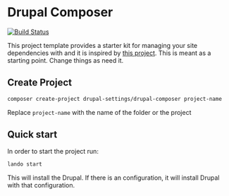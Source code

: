 # Drupal Composer

[![Build Status][build-status-master]][build-url]

This project template provides a starter kit for managing your site dependencies
with and it is inspired by [this project][drupal-composer]. This is meant as a
starting point. Change things as need it.

## Create Project
```bash
composer create-project drupal-settings/drupal-composer project-name
```
Replace `project-name` with the name of the folder or the project

## Quick start
In order to start the project run:
```bash
lando start
```
This will install the Drupal. If there is an configuration, it will install
Drupal with that configuration.

[drupal-composer]: https://github.com/drupal-composer/drupal-project
[build-status-master]: https://travis-ci.org/danielnv18/drupal-composer.svg?branch=master
[build-url]: https://travis-ci.org/danielnv18/drupal-composer.svg?branch=master
